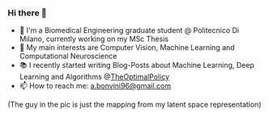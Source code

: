 ### Hi there 👋

- 🔭 I'm a Biomedical Engineering graduate student @ Politecnico Di Milano, currently working on my MSc Thesis
- 🌱 My main interests are Computer Vision, Machine Learning and Computational Neuroscience
- 📚 I recently started writing Blog-Posts about Machine Learning, Deep Learning and Algorithms @[TheOptimalPolicy](https://theoptimalpolicy.github.io)
- 📫 How to reach me: a.bonvini96@gmail.com

(The guy in the pic is just the mapping from my latent space representation)

